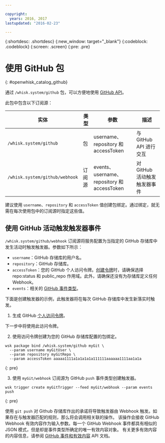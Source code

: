 ```yaml
---

copyright:
  years: 2016, 2017
lastupdated: "2016-02-23"

---
```


{:shortdesc: .shortdesc}
{:new_window: target="_blank"}
{:codeblock: .codeblock}
{:screen: .screen}
{:pre: .pre}

# 使用 GitHub 包
{: #openwhisk_catalog_github}

通过 `/whisk.system/github` 包，可以方便地使用 [GitHub API](https://developer.github.com/)。

此包中包含以下订阅源：

| 实体 | 类型 | 参数 | 描述 |
| --- | --- | --- | --- |
| `/whisk.system/github` | 包 | username、repository 和 accessToken | 与 GitHub API 进行交互 |
| `/whisk.system/github/webhook` | 订阅源 | events、username、repository 和 accessToken | 对 GitHub 活动触发触发器事件 |

建议使用 `username`、`repository` 和 `accessToken` 值创建包绑定。通过绑定，就无需在每次使用包中的订阅源时指定这些值。

## 使用 GitHub 活动触发触发器事件

`/whisk.system/github/webhook` 订阅源将服务配置为当指定的 GitHub 存储库中发生活动时触发触发器。参数如下所示：

- `username`：GitHub 存储库的用户名。
- `repository`：GitHub 存储库。
- `accessToken`：您的 GitHub 个人访问令牌。[创建令牌](https://github.com/settings/tokens)时，请确保选择 repo:status 和 public_repo 作用域。此外，请确保还没有为存储库定义任何 Webhook。
- `events`：相关的 [GitHub 事件类型](https://developer.github.com/v3/activity/events/types/)。

下面是创建触发器的示例，此触发器将在每次 GitHub 存储库中发生新落实时触发。

1. 生成 GitHub [个人访问令牌](https://github.com/settings/tokens)。
  
  下一步中将使用此访问令牌。
  
2. 使用访问令牌创建为您的 GitHub 存储库配置的包绑定。
  
  ```
  wsk package bind /whisk.system/github myGit \
    --param username myGitUser \
    --param repository myGitRepo \
    --param accessToken aaaaa1111a1a1a1a1a111111aaaaaa1111aa1a1a
  ```
  {: pre}
  
3. 使用 `myGit/webhook` 订阅源为 GitHub `push` 事件类型创建触发器。
  
  ```
wsk trigger create myGitTrigger --feed myGit/webhook --param events push
  ```
  {: pre}
  
  使用 `git push` 对 Github 存储库作出的承诺将导致触发器由 Webhook 触发。如果存在与触发器匹配的规则，那么将会调用相关联的操作。
该操作会接收 GitHub Webhook 有效内容作为输入参数。每一个 GitHub Webhook 事件都具有相似的 JSON 模式，但是却是事件类型所确定的唯一有效内容对象。
有关更多有效内容的内容信息，请参阅 [GitHub 事件和有效内容](https://developer.github.com/v3/activity/events/types/) API 文档。
  

